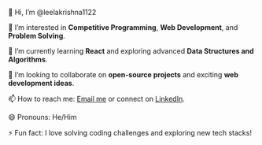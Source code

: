 👋 Hi, I’m @leelakrishna1122

👀 I’m interested in **Competitive Programming**, **Web Development**, and **Problem Solving**.

🌱 I’m currently learning **React** and exploring advanced **Data Structures and Algorithms**.

💞️ I’m looking to collaborate on **open-source projects** and exciting **web development ideas**.

📫 How to reach me: [Email me](mailto:leelakrishnanathani@gmail.com) or connect on [LinkedIn](https://www.linkedin.com/in/leela-krishna-7a3294289).


😄 Pronouns: He/Him

⚡ Fun fact: I love solving coding challenges and exploring new tech stacks!
